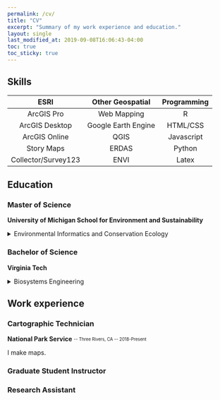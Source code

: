 ```yaml
---
permalink: /cv/
title: "CV"
excerpt: "Summary of my work experience and education."
layout: single
last_modified_at: 2019-09-08T16:06:43-04:00
toc: true
toc_sticky: true
---
```


## Skills

| ESRI                | Other Geospatial    | Programming |
| :-----------------: | :-----------------: | :---------: |
| ArcGIS Pro          | Web Mapping         | R           |
| ArcGIS Desktop      | Google Earth Engine | HTML/CSS    |
| ArcGIS Online       | QGIS                | Javascript  |
| Story Maps          | ERDAS               | Python      |
| Collector/Survey123 | ENVI                | Latex       | 

## Education

### Master of Science
**University of Michigan School for Environment and Sustainability**
<details>
  <summary>Environmental Informatics and Conservation Ecology</summary>
  
  ## Heading
  1. A numbered
  2. list
     * With some
     * Sub bullets
</details>


### Bachelor of Science
**Virginia Tech**
<details>
  <summary>Biosystems Engineering</summary>
  
  ## Heading
  1. A numbered
  2. list
     * With some
     * Sub bullets
</details>

## Work experience

### Cartographic Technician
**National Park Service** <sub><sup>-- <i class="fa fa-map-marker"></i> Three Rivers, CA -- <i class="fa fa-calendar" aria-hidden="true"></i> 2018-Present</sup></sub>

I make maps.

### Graduate Student Instructor

### Research Assistant
